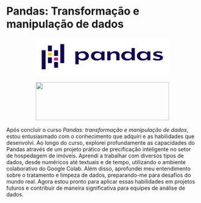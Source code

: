 # Pandas: Transformação e manipulação de dados

<p align="center">
  <img width="350" height="100" src="Logo/Pandas_logo.svg.png">
</p>

<p align="center">
  <img width="350" height="100" src="logo/Hermex logo laranja e azul.png">
</p>

Após concluir o curso *Pandas: transformação e manipulação de dados*, estou entusiasmado com o conhecimento que adquiri e as habilidades que desenvolvi. Ao longo do curso, explorei profundamente as capacidades do Pandas através de um projeto prático de precificação inteligente no setor de hospedagem de imóveis. Aprendi a trabalhar com diversos tipos de dados, desde numéricos até textuais e de tempo, utilizando o ambiente colaborativo do Google Colab. Além disso, aprofundei meu entendimento sobre o tratamento e limpeza de dados, preparando-me para desafios do mundo real. Agora estou pronto para aplicar essas habilidades em projetos futuros e contribuir de maneira significativa para equipes de análise de dados.
